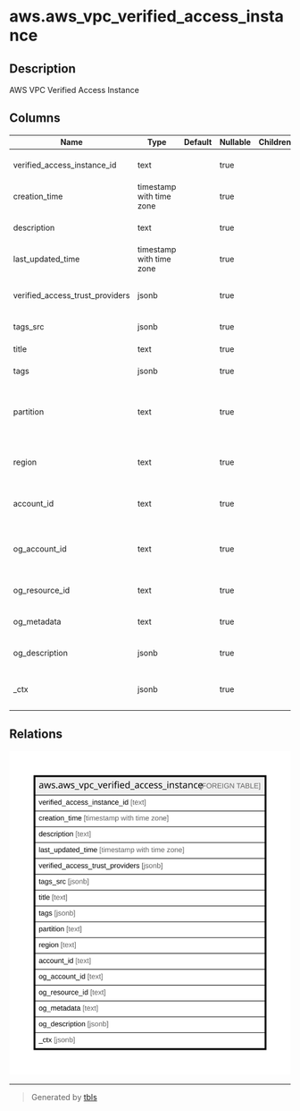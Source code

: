 # aws.aws_vpc_verified_access_instance

## Description

AWS VPC Verified Access Instance

## Columns

| Name | Type | Default | Nullable | Children | Parents | Comment |
| ---- | ---- | ------- | -------- | -------- | ------- | ------- |
| verified_access_instance_id | text |  | true |  |  | The ID of the AWS Verified Access instance. |
| creation_time | timestamp with time zone |  | true |  |  | The creation time. |
| description | text |  | true |  |  | A description for the AWS Verified Access instance. |
| last_updated_time | timestamp with time zone |  | true |  |  | The last updated time. |
| verified_access_trust_providers | jsonb |  | true |  |  | The IDs of the AWS Verified Access trusted providers. |
| tags_src | jsonb |  | true |  |  | A map of tags for the resource. |
| title | text |  | true |  |  | Title of the resource. |
| tags | jsonb |  | true |  |  | A map of tags for the resource. |
| partition | text |  | true |  |  | The AWS partition in which the resource is located (aws, aws-cn, or aws-us-gov). |
| region | text |  | true |  |  | The AWS Region in which the resource is located. |
| account_id | text |  | true |  |  | The AWS Account ID in which the resource is located. |
| og_account_id | text |  | true |  |  | The Platform Account ID in which the resource is located. |
| og_resource_id | text |  | true |  |  | The unique ID of the resource in opengovernance. |
| og_metadata | text |  | true |  |  | Platform Metadata of the AWS resource. |
| og_description | jsonb |  | true |  |  | The full model description of the resource |
| _ctx | jsonb |  | true |  |  | Steampipe context in JSON form, e.g. connection_name. |

## Relations

![er](aws.aws_vpc_verified_access_instance.svg)

---

> Generated by [tbls](https://github.com/k1LoW/tbls)
